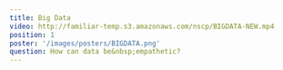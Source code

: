 ```yaml
---
title: Big Data
video: http://familiar-temp.s3.amazonaws.com/nscp/BIGDATA-NEW.mp4
position: 1
poster: '/images/posters/BIGDATA.png'
question: How can data be&nbsp;empathetic?
---
```

